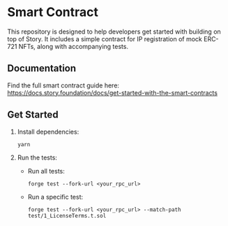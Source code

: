 # Smart Contract   

This repository is designed to help developers get started with building on top of Story. It includes a simple contract for IP registration of mock ERC-721 NFTs, along with accompanying tests.  

## Documentation  

Find the full smart contract guide here: https://docs.story.foundation/docs/get-started-with-the-smart-contracts

## Get Started  

1. Install dependencies: 
    ```  
    yarn  
    ```  

2. Run the tests:  

    - Run all tests:  

        ```  
        forge test --fork-url <your_rpc_url>  
        ```  

    - Run a specific test:  

        ```  
        forge test --fork-url <your_rpc_url> --match-path test/1_LicenseTerms.t.sol  
        ```  
